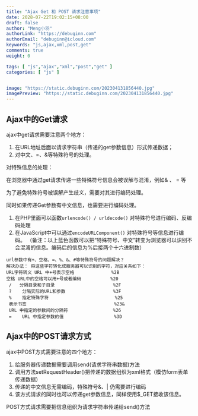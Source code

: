 ```yaml
---
title: "Ajax Get 和 POST 请求注意事项"
date: 2028-07-22T19:02:15+08:00
draft: false
author: "Meng小羽"
authorLink: "https://debuginn.com"
authorEmail: "debuginn@icloud.com"
keywords: "js,ajax,xml,post,get"
comments: true
weight: 0

tags: [ "js","ajax","xml","post","get" ]
categories: [ "js" ]


image: "https://static.debuginn.com/202304131856440.jpg"
imagePreview: "https://static.debuginn.com/202304131856440.jpg"
---
```


## Ajax中的Get请求

ajax中get请求需要注意两个地方：

1. 在URL地址后面以请求字符串（传递的get参数信息）形式传递数据；
2. 对中文、=、&等特殊符号的处理。

对特殊信息的处理：

在浏览器中通过get请求传递一些特殊符号信息会被误解与混淆，例如& 、 = 等

为了避免特殊符号被误解产生歧义，需要对其进行编码处理。

同时如果传递Get参数有中文信息，也需要进行编码处理。

1. 在PHP里面可以函数`urlencode() / urldecode()` 对特殊符号进行编码、反编码处理
2. 在JavaScript中可以通过`encodeURLComponent()` 对特殊符号等信息进行编码。
（备注：以上蓝色函数可以把“特殊符号、中文”转变为浏览器可以识别不会混淆的信息。编码后的信息为%后接两个十六进制数）

```shell
url参数中有+、空格、=、%、&、#等特殊符号的问题解决？
解决办法： 将这些字符转化成服务器可以识别的字符，对应关系如下： 
URL字符转义 URL 中+号表示空格              %2B   
空格 URL中的空格可以用+号或者编码           %20 
 /   分隔目录和子目录                      %2F     
 ?    分隔实际的URL和参数                  %3F     
 %    指定特殊字符                         %25     
 表示书签                                 %23&   
 URL 中指定的参数间的分隔符                 %26     
 =    URL 中指定参数的值                   %3D
```

## Ajax中的POST请求方式

ajax中POST方式需要注意的四个地方：

1. 给服务器传递数据需要调用send(请求字符串数据)方法 
2. 调用方法setRequestHeader()把传递的数据组织为xml格式（模仿form表单传递数据） 
3. 传递的中文信息无需编码，特殊符号&、| 仍需要进行编码 
4. 该方式请求的同时也可以传递get参数信息，同样使用$_GET接收该信息。

POST方式请求需要把信息组织为请求字符串传递给send()方法
